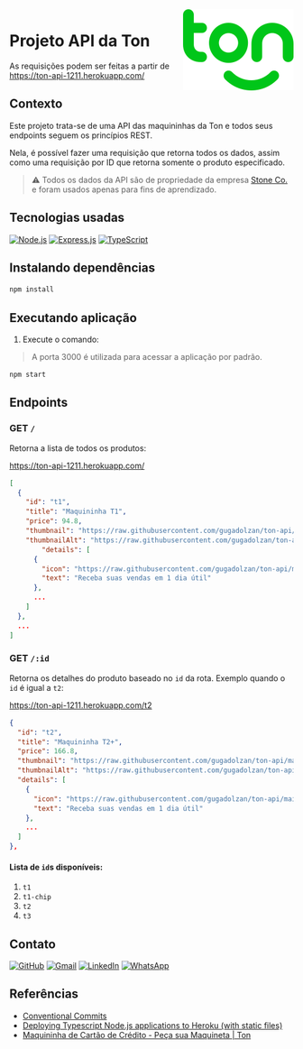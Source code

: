 <a href="https://www.ton.com.br/" target="_blank">
  <img src="./ton.svg" alt="Ton logo" align="right">
</a>

# Projeto API da Ton

As requisições podem ser feitas a partir de https://ton-api-1211.herokuapp.com/

## Contexto

Este projeto trata-se de uma API das maquininhas da Ton e todos seus endpoints seguem os princípios REST.

Nela, é possível fazer uma requisição que retorna todos os dados, assim como uma requisição por ID que retorna somente o produto especificado.

> :warning: Todos os dados da API são de propriedade da empresa [Stone Co.](https://www.stone.co/) e foram usados apenas para fins de aprendizado.

## Tecnologias usadas

[![Node.js](https://img.shields.io/badge/Node.js-43853D?style=for-the-badge&logo=node.js&logoColor=white)](https://nodejs.org/)
[![Express.js](https://img.shields.io/badge/Express.js-404D59?style=for-the-badge)](https://expressjs.com/)
[![TypeScript](https://img.shields.io/badge/TypeScript-007ACC?style=for-the-badge&logo=typescript&logoColor=white)](https://www.typescriptlang.org/)

## Instalando dependências

```bash
npm install
```

## Executando aplicação

1. Execute o comando:

> A porta 3000 é utilizada para acessar a aplicação por padrão.

```bash
npm start
```

## Endpoints

### GET `/`

Retorna a lista de todos os produtos:

https://ton-api-1211.herokuapp.com/

```json
[
  {
    "id": "t1",
    "title": "Maquininha T1",
    "price": 94.8,
    "thumbnail": "https://raw.githubusercontent.com/gugadolzan/ton-api/main/assets/frontview/t1.png",
    "thumbnailAlt": "https://raw.githubusercontent.com/gugadolzan/ton-api/main/assets/sideview/t1.png",
        "details": [
      {
        "icon": "https://raw.githubusercontent.com/gugadolzan/ton-api/main/assets/icons/calendar.png",
        "text": "Receba suas vendas em 1 dia útil"
      },
      ...
    ]
  },
  ...
]
```

### GET `/:id`

Retorna os detalhes do produto baseado no `id` da rota. Exemplo quando o `id` é igual a `t2`:

https://ton-api-1211.herokuapp.com/t2

```json
{
  "id": "t2",
  "title": "Maquininha T2+",
  "price": 166.8,
  "thumbnail": "https://raw.githubusercontent.com/gugadolzan/ton-api/main/assets/frontview/t2.png",
  "thumbnailAlt": "https://raw.githubusercontent.com/gugadolzan/ton-api/main/assets/sideview/t2.png",
  "details": [
    {
      "icon": "https://raw.githubusercontent.com/gugadolzan/ton-api/main/assets/icons/calendar.png",
      "text": "Receba suas vendas em 1 dia útil"
    },
    ...
  ]
},
```

#### Lista de `id`s disponíveis:

1.  `t1`
2.  `t1-chip`
3.  `t2`
4.  `t3`

## Contato

[![GitHub](https://img.shields.io/badge/GitHub-100000?style=for-the-badge&logo=github&logoColor=white)](https://github.com/gugadolzan)
[![Gmail](https://img.shields.io/badge/Gmail-D14836?style=for-the-badge&logo=gmail&logoColor=white)](mailto:gudolzan@gmail.com)
[![LinkedIn](https://img.shields.io/badge/LinkedIn-0077B5?style=for-the-badge&logo=linkedin&logoColor=white)](https://www.linkedin.com/in/gustavo-dolzan/)
[![WhatsApp](https://img.shields.io/badge/WhatsApp-25D366?style=for-the-badge&logo=whatsapp&logoColor=white)](https://api.whatsapp.com/send?phone=5547989167878)

## Referências

- [Conventional Commits](https://www.conventionalcommits.org/en/v1.0.0/)
- [Deploying Typescript Node.js applications to Heroku (with static files)](https://medium.com/developer-rants/deploying-typescript-node-js-applications-to-heroku-81dd75424ce0)
- [Maquininha de Cartão de Crédito - Peça sua Maquineta | Ton](https://www.ton.com.br/)
